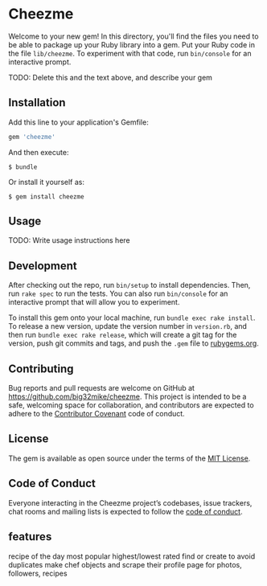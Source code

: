 # Cheezme

Welcome to your new gem! In this directory, you'll find the files you need to be able to package up your Ruby library into a gem. Put your Ruby code in the file `lib/cheezme`. To experiment with that code, run `bin/console` for an interactive prompt.

TODO: Delete this and the text above, and describe your gem

## Installation

Add this line to your application's Gemfile:

```ruby
gem 'cheezme'
```

And then execute:

    $ bundle

Or install it yourself as:

    $ gem install cheezme

## Usage

TODO: Write usage instructions here

## Development

After checking out the repo, run `bin/setup` to install dependencies. Then, run `rake spec` to run the tests. You can also run `bin/console` for an interactive prompt that will allow you to experiment.

To install this gem onto your local machine, run `bundle exec rake install`. To release a new version, update the version number in `version.rb`, and then run `bundle exec rake release`, which will create a git tag for the version, push git commits and tags, and push the `.gem` file to [rubygems.org](https://rubygems.org).

## Contributing

Bug reports and pull requests are welcome on GitHub at https://github.com/big32mike/cheezme. This project is intended to be a safe, welcoming space for collaboration, and contributors are expected to adhere to the [Contributor Covenant](http://contributor-covenant.org) code of conduct.

## License

The gem is available as open source under the terms of the [MIT License](https://opensource.org/licenses/MIT).

## Code of Conduct

Everyone interacting in the Cheezme project’s codebases, issue trackers, chat rooms and mailing lists is expected to follow the [code of conduct](https://github.com/big32mike/cheezme/blob/master/CODE_OF_CONDUCT.md).

## features
recipe of the day
most popular
highest/lowest rated
find or create to avoid duplicates
make chef objects and scrape their profile page for photos, followers, recipes
